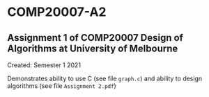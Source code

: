 # COMP20007-A2
## Assignment 1 of COMP20007 Design of Algorithms at University of Melbourne

Created: Semester 1 2021

Demonstrates ability to use C (see file `graph.c`) and ability to design algorithms (see file `Assignment 2.pdf`)


